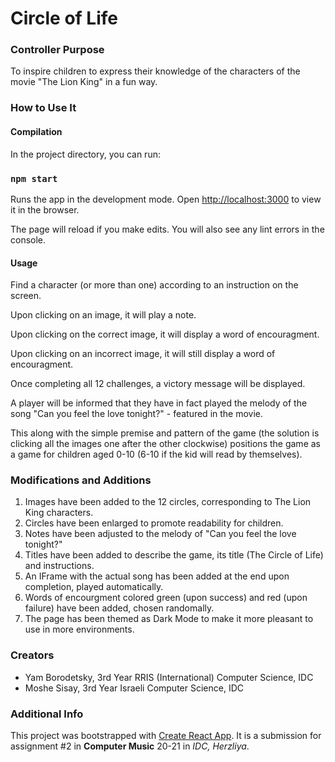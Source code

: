 # Circle of Life

### Controller Purpose
 
To inspire children to express their knowledge of the characters of the movie "The Lion King" in a fun way.

### How to Use It

#### Compilation

In the project directory, you can run:

### `npm start`

Runs the app in the development mode.
Open [http://localhost:3000](http://localhost:3000) to view it in the browser.

The page will reload if you make edits.
You will also see any lint errors in the console.

#### Usage

Find a character (or more than one) according to an instruction on the screen. 

Upon clicking on an image, it will play a note.

Upon clicking on the correct image, it will display a word of encouragment.

Upon clicking on an incorrect image, it will still display a word of encouragment. 

Once completing all 12 challenges, a victory message will be displayed.

A player will be informed that they have in fact played the melody of the song "Can you feel the love tonight?" - featured in the movie.

This along with the simple premise and pattern of the game (the solution is clicking all the images one after the other clockwise)
positions the game as a game for children aged 0-10 (6-10 if the kid will read by themselves).

### Modifications and Additions

1. Images have been added to the 12 circles, corresponding to The Lion King characters.
2. Circles have been enlarged to promote readability for children.
3. Notes have been adjusted to the melody of "Can you feel the love tonight?"
4. Titles have been added to describe the game, its title (The Circle of Life) and instructions.
5. An IFrame with the actual song has been added at the end upon completion, played automatically.
6. Words of encourgment colored green (upon success) and red (upon failure) have been added, chosen randomally.
7. The page has been themed as Dark Mode to make it more pleasant to use in more environments.

### Creators

- Yam Borodetsky, 3rd Year RRIS (International) Computer Science, IDC
- Moshe Sisay, 3rd Year Israeli Computer Science, IDC

### Additional Info

This project was bootstrapped with [Create React App](https://github.com/facebook/create-react-app).
It is a submission for assignment #2 in **Computer Music** 20-21 in *IDC, Herzliya*.